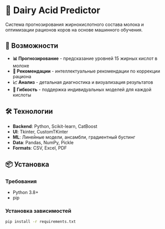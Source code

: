 # 🐄 Dairy Acid Predictor

Система прогнозирования жирнокислотного состава молока и оптимизации рационов коров на основе машинного обучения.

## 🚀 Возможности

- **📊 Прогнозирование** - предсказание уровней 15 жирных кислот в молоке
- **🎯 Рекомендации** - интеллектуальные рекомендации по коррекции рациона
- **📈 Анализ** - детальная диагностика и визуализация результатов
- **🔄 Гибкость** - поддержка индивидуальных моделей для каждой кислоты

## 🛠 Технологии

- **Backend**: Python, Scikit-learn, CatBoost
- **UI**: Tkinter, CustomTKinter
- **ML**: Линейные модели, ансамбли, градиентный бустинг
- **Data**: Pandas, NumPy, Pickle
- **Formats**: CSV, Excel, PDF

## 📦 Установка

### Требования
- Python 3.8+
- pip

### Установка зависимостей
```bash
pip install -r requirements.txt
